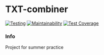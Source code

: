 # TXT-combiner

[![Testing](https://github.com/BOMBYASCHER/TXT-combiner/actions/workflows/main.yml/badge.svg)](https://github.com/BOMBYASCHER/TXT-combiner/actions/workflows/main.yml)
[![Maintainability](https://api.codeclimate.com/v1/badges/bb1a90fc5cca0ad93c38/maintainability)](https://codeclimate.com/github/BOMBYASCHER/TXT-combiner/maintainability)
[![Test Coverage](https://api.codeclimate.com/v1/badges/bb1a90fc5cca0ad93c38/test_coverage)](https://codeclimate.com/github/BOMBYASCHER/TXT-combiner/test_coverage)

### Info

Project for summer practice
